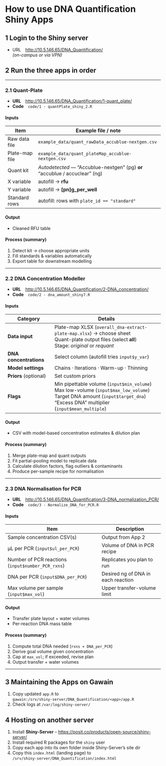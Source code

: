 # How to use DNA Quantification Shiny Apps

## 1  Login to the Shiny server

* URL <http://10.5.146.65/DNA_Quantification/>  
  *(on-campus or via VPN)*

## 2  Run the three apps **in order**

---

### 2.1  Quant-Plate

* **URL** <http://10.5.146.65/DNA_Quantification/1-quant_plate/>
* **Code** `code/1 - quantPlate_shiny_2.R`

#### Inputs

| Item | Example file / note |
|------|--------------------|
| Raw data file | `example_data/quant_rawData_accublue-nextgen.csv` |
| Plate-map file | `example_data/quant_plateMap_accublue-nextgen.csv` |
| Quant kit | *Autodetected* — “Accublue-nextgen” (pg) **or** “accublue / accuclear” (ng) |
| X variable | autofill → **rfu** |
| Y variable | autofill → **[pn]g_per_well** |
| Standard rows | autofill: rows with `plate_id == "standard"` |

#### Output

* Cleaned RFU table

#### Process (summary)

1. Detect kit → choose appropriate units  
2. Fill standards & variables automatically  
3. Export table for downstream modelling

---

### 2.2  DNA Concentration Modeller

* **URL** <http://10.5.146.65/DNA_Quantification/2-DNA_concentration/>
* **Code** `code/2 - dna_amount_shiny7.R`

#### Inputs

| Category | Details |
|----------|---------|
| **Data input** | Plate-map XLSX (`overall_dna-extract-plate-map.xlsx`) → choose sheet<br>Quant-plate output files (select **all**)<br>Stage: *original* or *requant* |
| **DNA concentrations** | Select column (autofill tries `input$y_var`) |
| **Model settings** | Chains · Iterations · Warm-up · Thinning |
| **Priors** (optional) | Set custom priors |
| **Flags** | Min pipettable volume (`input$min_volume`)<br>Max low-volume (`input$max_low_volume`)<br>Target DNA amount (`input$target_dna`)<br>“Excess DNA” multiplier (`input$mean_multiple`) |

#### Output

* CSV with model-based concentration estimates & dilution plan

#### Process (summary)

1. Merge plate-map and quant outputs  
2. Fit partial-pooling model to replicate data  
3. Calculate dilution factors, flag outliers & contaminants  
4. Produce per-sample recipe for normalisation

---

### 2.3  DNA Normalisation for PCR

* **URL** <http://10.5.146.65/DNA_Quantification/3-DNA_normalization_PCR/>
* **Code** `code/3 - Normalize_DNA_for_PCR.R`

#### Inputs

| Item | Description |
|------|-------------|
| Sample concentration CSV(s) | Output from App 2 |
| µL per PCR (`input$ul_per_PCR`) | Volume of DNA in PCR recipe |
| Number of PCR reactions (`input$number_PCR_rxns`) | Replicates you plan to run |
| DNA per PCR (`input$DNA_per_PCR`) | Desired ng of DNA in each reaction |
| Max volume per sample (`input$max_vol`) | Upper transfer-volume limit |

#### Output

* Transfer plate layout + water volumes  
* Per-reaction DNA mass table

#### Process (summary)

1. Compute total DNA needed (`rxns × DNA_per_PCR`)  
2. Derive goal volume given concentration  
3. Cap at `max_vol`; if exceeded, revise plan  
4. Output transfer + water volumes

---

## 3  Maintaining the Apps on **Gawain**

1. Copy updated `app.R` to  
   `gawain:/srv/shiny-server/DNA_Quantification/<app>/app.R`
2. Check logs at `/var/log/shiny-server/`

## 4  Hosting on another server

1. Install **Shiny-Server** – <https://posit.co/products/open-source/shiny-server/>
2. Install required R packages for the `shiny` user
3. Copy each app into its own folder inside Shiny-Server’s site dir
4. Copy this `index.html` (landing page) to  
   `/srv/shiny-server/DNA_Quantification/index.html`
